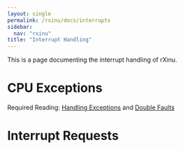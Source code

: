 ```yaml
---
layout: single
permalink: /rxinu/docs/interrupts
sidebar:
  nav: "rxinu"
title: "Interrupt Handling"
---
```


This is a page documenting the interrupt handling of rXinu.

# CPU Exceptions

Required Reading: [Handling Exceptions](https://os.phil-opp.com/handling-exceptions/) and [Double Faults](https://os.phil-opp.com/double-faults/)

# Interrupt Requests

